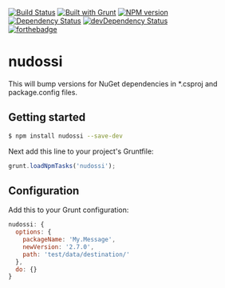 [![Build Status](https://api.travis-ci.org/meilke/nudossi.png)](https://travis-ci.org/meilke/nudossi)
[![Built with Grunt](https://cdn.gruntjs.com/builtwith.png)](http://gruntjs.com/)
[![NPM version](https://badge.fury.io/js/nudossi.svg)](http://badge.fury.io/js/nudossi)  
[![Dependency Status](https://david-dm.org/meilke/nudossi.svg)](https://david-dm.org/meilke/nudossi)
[![devDependency Status](https://david-dm.org/meilke/nudossi/dev-status.svg)](https://david-dm.org/meilke/nudossi#info=devDependencies)  
[![forthebadge](http://forthebadge.com/images/badges/uses-badges.svg)](http://forthebadge.com)

# nudossi

This will bump versions for NuGet dependencies in *.csproj and package.config files.

## Getting started

```bash
$ npm install nudossi --save-dev
```

Next add this line to your project's Gruntfile:

```js
grunt.loadNpmTasks('nudossi');
```

## Configuration

Add this to your Grunt configuration:

```js
nudossi: {
  options: {
    packageName: 'My.Message',
    newVersion: '2.7.0',
    path: 'test/data/destination/'
  },
  do: {}
}
```